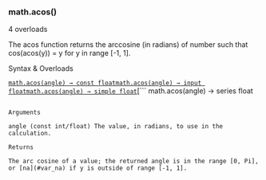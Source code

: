 ### math.acos()

4 overloads

The acos function returns the arccosine (in radians) of number such that cos(acos(y)) = y for y in range [-1, 1].

Syntax & Overloads

[```
math.acos(angle) → const float
```](#fun_math.acos-0)[```
math.acos(angle) → input float
```](#fun_math.acos-1)[```
math.acos(angle) → simple float
```](#fun_math.acos-2)[```
math.acos(angle) → series float
```](#fun_math.acos-3)

Arguments

angle (const int/float) The value, in radians, to use in the calculation.

Returns

The arc cosine of a value; the returned angle is in the range [0, Pi], or [na](#var_na) if y is outside of range [-1, 1].
